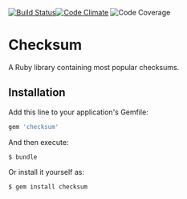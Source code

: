 [![Build Status](https://drone.io/github.com/akhramov/checksums/status.png)](https://drone.io/github.com/akhramov/checksums/latest)[![Code Climate](https://codeclimate.com/github/akhramov/checksums/badges/gpa.svg)](https://codeclimate.com/github/akhramov/checksums)
![Code Coverage](https://img.shields.io/codecov/c/github/akhramov/checksums.svg)
# Checksum

A Ruby library containing most popular checksums.

## Installation

Add this line to your application's Gemfile:

```ruby
gem 'checksum'
```

And then execute:

    $ bundle

Or install it yourself as:

    $ gem install checksum

